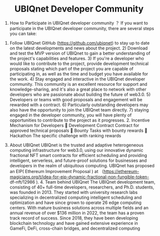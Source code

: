 # <center>UBIQnet Developer Community
1. How to Participate in UBIQnet developer community ？
If you want to participate in the UBIQnet developer community, there are several steps
you can take:
1) Follow UBIQnet GitHub (https://github.com/ubiqnet) to stay up to date on the latest
developments and news about the project. 2) Download and test the MVP version of UBIQnet to gain a better understanding of the
project's capabilities and features. 3) If you're a developer who would like to contribute to the project, provide
development technical proposals stating which part of the project you are capable
of participating in, as well as the time and budget you have available for the work. 4) Stay engaged and interactive in the UBIQnet developer community. This community
is an excellent resource for support and knowledge-sharing, and it's also a great
place to network with other developers who are passionate about building the future
of web3.0. 5) Developers or teams with good proposals and engagement will be rewarded with a
contract. 6) Particularly outstanding developers may also have the opportunity to join the
UBIQnet team directly. 7) staying engaged in the developer community, you will have plenty of opportunities to
contribute to the project as it progresses. 2. Incentive Mechanism for Developers
 Development Contract
Contract for approved technical proposals
 Bounty
Tasks with bounty rewards
 Hackathon
The specific challenge with ranking rewards
3. About UBIQnet
UBIQnet is the trusted and adaptive heterogeneous computing infrastructure for web3.0, using our innovative dynamic fractional NFT smart contracts for efficient scheduling and
providing intelligent, serverless, and future-proof solutions for businesses and
developers in the realm of ubiquitous computing. UBIQnet has proposed an EIP( Ethereum Improvement Proposal ) at
（https://ethereum-magicians.org/t/idea-for-eip-dynamic-fractional-non-fungible-token- df-nft/12986 ). 4. Team behind UBIQnet
The UBIQnet development team, consisting of 40+ full-time developers, researchers, and
Ph.D. students, was founded in 2013. They started with university research labs
specializing in decentralized computing intelligent scheduling and optimization and have
since grown to operate 26 edge computing centers. With mature business solutions across multiple fields and an annual revenue of over
$136 million in 2022, the team has a proven track record of success. Since 2018, they have been developing blockchain technology and have gained
extensive experience in GameFi, DeFi, cross-chain bridges, and decentralized
computing